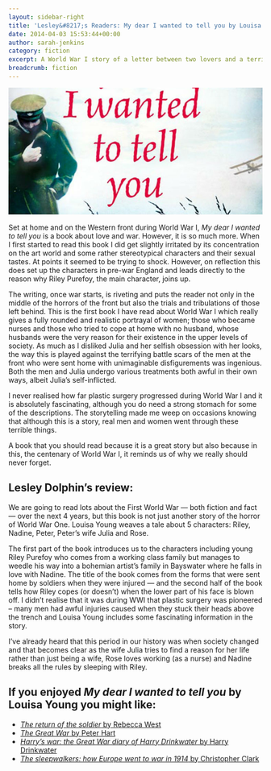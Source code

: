 ```yaml
---
layout: sidebar-right
title: 'Lesley&#8217;s Readers: My dear I wanted to tell you by Louisa Young'
date: 2014-04-03 15:53:44+00:00
author: sarah-jenkins
category: fiction
excerpt: A World War I story of a letter between two lovers and a terrible lie.
breadcrumb: fiction
---
```

![My dear I wanted to tell you by Louisa Young](/images/featured/featured-my-dear-i-wanted-to-tell-you.jpg)

Set at home and on the Western front during World War I, <cite>My dear I wanted to tell you</cite> is a book about love and war. However, it is so much more. When I first started to read this book I did get slightly irritated by its concentration on the art world and some rather stereotypical characters and their sexual tastes. At points it seemed to be trying to shock. However, on reflection this does set up the characters in pre-war England and leads directly to the reason why Riley Purefoy, the main character, joins up.

The writing, once war starts, is riveting and puts the reader not only in the middle of the horrors of the front but also the trials and tribulations of those left behind. This is the first book I have read about World War I which really gives a fully rounded and realistic portrayal of women; those who became nurses and those who tried to cope at home with no husband, whose husbands were the very reason for their existence in the upper levels of society. As much as I disliked Julia and her selfish obsession with her looks, the way this is played against the terrifying battle scars of the men at the front who were sent home with unimaginable disfigurements was ingenious. Both the men and Julia undergo various treatments both awful in their own ways, albeit Julia&#8217;s self-inflicted.

I never realised how far plastic surgery progressed during World War I and it is absolutely fascinating, although you do need a strong stomach for some of the descriptions. The storytelling made me weep on occasions knowing that although this is a story, real men and women went through these terrible things.

A book that you should read because it is a great story but also because in this, the centenary of World War I, it reminds us of why we really should never forget.

## Lesley Dolphin&#8217;s review:

We are going to read lots about the First World War — both fiction and fact — over the next 4 years, but this book is not just another story of the horror of World War One. Louisa Young weaves a tale about 5 characters: Riley, Nadine, Peter, Peter’s wife Julia and Rose.

The first part of the book introduces us to the characters including young Riley Purefoy who comes from a working class family but manages to weedle his way into a bohemian artist&#8217;s family in Bayswater where he falls in love with Nadine. The title of the book comes from the forms that were sent home by soldiers when they were injured — and the second half of the book tells how Riley copes (or doesn’t) when the lower part of his face is blown off. I didn’t realise that it was during WWI that plastic surgery was pioneered – many men had awful injuries caused when they stuck their heads above the trench and Louisa Young includes some fascinating information in the story.

I’ve already heard that this period in our history was when society changed and that becomes clear as the wife Julia tries to find a reason for her life rather than just being a wife, Rose loves working (as a nurse) and Nadine breaks all the rules by sleeping with Riley.

## If you enjoyed <cite>My dear I wanted to tell you</cite> by Louisa Young you might like:

* [<cite>The return of the soldier</cite> by Rebecca West](http://suffolk.spydus.co.uk/cgi-bin/spydus.exe/ENQ/OPAC/BIBENQ/5877789?QRY=CTIBIB%3C%20IRN(704958)&QRYTEXT=The%20return%20of%20the%20soldier)
* [<cite>The Great War</cite> by Peter Hart](http://suffolk.spydus.co.uk/cgi-bin/spydus.exe/ENQ/OPAC/BIBENQ/5877715?QRY=CTIBIB%3C%20IRN(181614)&QRYTEXT=The%20Great%20War)
* [<cite>Harry&#8217;s war: the Great War diary of Harry Drinkwater</cite> by Harry Drinkwater](http://suffolk.spydus.co.uk/cgi-bin/spydus.exe/ENQ/OPAC/BIBENQ/5878558?QRY=CTIBIB%3C%20IRN(33164689)&QRYTEXT=Harry%27s%20war%20%3A%20the%20Great%20War%20diary%20of%20Harry%20Drinkwater)
* [<cite>The sleepwalkers: how Europe went to war in 1914</cite> by Christopher Clark](http://suffolk.spydus.co.uk/cgi-bin/spydus.exe/ENQ/OPAC/BIBENQ/5877990?QRY=CTIBIB%3C%20IRN(14211862)&QRYTEXT=The%20sleepwalkers%20%3A%20how%20Europe%20went%20to%20war%20in%201914)
